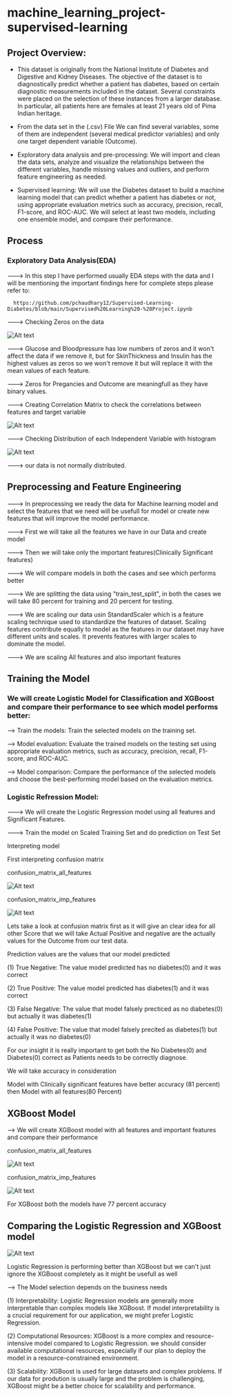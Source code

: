 # machine_learning_project-supervised-learning

## Project Overview:

- This dataset is originally from the National Institute of Diabetes and Digestive and Kidney Diseases. The objective of the dataset is to diagnostically predict whether a patient has diabetes,
based on certain diagnostic measurements included in the dataset. Several constraints were placed on the selection of these instances from a larger database. In particular, all patients here are females
at least 21 years old of Pima Indian heritage.

- From the data set in the (.csv) File We can find several variables, some of them are independent
(several medical predictor variables) and only one target dependent variable (Outcome).

-	Exploratory data analysis and pre-processing: We will import and clean the data sets, analyze and visualize the relationships between the different variables, handle missing values and outliers, and perform feature engineering as needed.

-	Supervised learning: We will use the Diabetes dataset to build a machine learning model that can predict whether a patient has diabetes or not, using appropriate evaluation metrics such as accuracy, precision, recall, F1-score, and ROC-AUC. We will select at least two models, including one ensemble model, and compare their performance.

## Process

### Exploratory Data Analysis(EDA)

---> In this step I have performed usually EDA steps with the data and I will be mentioning the important findings here for complete steps please refer to:

      https://github.com/pchaudhary12/Supervised-Learning-Diabetes/blob/main/Supervised%20Learning%20-%20Project.ipynb 

---> Checking Zeros on the data

![Alt text](image.png)

---> Glucose and Bloodpressure has low numbers of zeros and it won't affect the data if we remove it, but for  SkinThickness and Insulin has the highest values as zeros so we won't remove it but will replace it with the mean values of each feature.

---> Zeros for Pregancies and Outcome are meaningfull as they have binary values.


---> Creating Correlation Matrix to check the correlations between features and target variable

![Alt text](image-1.png)


---> Checking Distribution of each Independent Variable with histogram

![Alt text](image-2.png)


---> our data is not normally distributed.



## Preprocessing and Feature Engineering

---> In preprocessing we ready the data for Machine learning model and select the features that we need will be usefull for model or create new features that will improve the model performance.

---> First we will take all the features we have in our Data and create model

---> Then we will take only the important features(Clinically Significant features)

---> We will compare models in both the cases and see which performs better

---> We are splitting the data using "train_test_split", in both the cases we will take 80 percent for training and 20 percent for testing.

---> We are scaling our data usin StandardScaler which is a feature scaling technique used to standardize the features of dataset. Scaling features contribute equally to model as the features in our dataset may have different units and scales. It prevents features with larger scales to dominate the model.

---> We are scaling All features and also important features

## Training the Model

### We will create Logistic Model for Classification and XGBoost and compare their performance to see which model performs better:

--> Train the models: Train the selected models on the training set.

--> Model evaluation: Evaluate the trained models on the testing set using appropriate evaluation metrics, such as accuracy, precision, recall, F1-score, and ROC-AUC.

--> Model comparison: Compare the performance of the selected models and choose the best-performing model based on the evaluation metrics.

### Logistic Refression Model:

---> We will create the Logistic Regression model using all features and Significant Features.

---> Train the model on Scaled Training Set and do prediction on Test Set

Interpreting model

First interpreting confusion matrix

confusion_matrix_all_features

![Alt text](image-11.png)

confusion_matrix_imp_features

![Alt text](image-12.png)

Lets take a look at confusion matrix first as it will give an clear idea for all other Score that we will take Actual Positive and negative are the actually values for the Outcome from our test data.

Prediction values are the values that our model predicted

(1) True Negative: The value model predicted has no diabetes(0) and it was correct

(2) True Positive: The value model predicted has diabetes(1) and it was correct

(3) False Negative: The value that model falsely precticed as no diabetes(0) but actually it was diabetes(1)

(4) False Positive: The value that model falsely precited as diabetes(1) but actually it was no diabetes(0)

For our insight it is really important to get both the No Diabetes(0) and Diabetes(0) correct as Patients needs to be correctly diagnose.

We will take accuracy in consideration

Model with Clinically significant features have better accuracy (81 percent) then Model with all features(80 Percent)


## XGBoost Model

--> We will create XGBoost model with all features and important features and compare their performance

confusion_matrix_all_features

![Alt text](image-10.png)

confusion_matrix_imp_features

![Alt text](image-13.png)


For XGBoost both the models have 77 percent accuracy


## Comparing the Logistic Regression and XGBoost model

![Alt text](image-14.png)

Logistic Regression is performing better than XGBoost but we can't just ignore the XGBoost completely as it might be usefull as well

--> The Model selection depends on the business needs

(1) Interpretability: Logistic Regression models are generally more interpretable than complex models like XGBoost. If model interpretability is a crucial requirement for our application, we might prefer Logistic Regression.

(2) Computational Resources: XGBoost is a more complex and resource-intensive model compared to Logistic Regression. we should consider available computational resources, especially if our plan to deploy the model in a resource-constrained environment.

(3) Scalability: XGBoost is used for large datasets and complex problems. If our data for prodution is usually large and the problem is challenging, XGBoost might be a better choice for scalability and performance.
